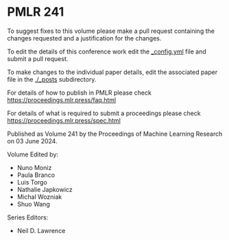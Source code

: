 # PMLR 241

To suggest fixes to this volume please make a pull request containing the changes requested and a justification for the changes.

To edit the details of this conference work edit the [_config.yml](./_config.yml) file and submit a pull request.

To make changes to the individual paper details, edit the associated paper file in the [./_posts](./_posts) subdirectory.

For details of how to publish in PMLR please check https://proceedings.mlr.press/faq.html

For details of what is required to submit a proceedings please check https://proceedings.mlr.press/spec.html



Published as Volume 241 by the Proceedings of Machine Learning Research on 03 June 2024.

Volume Edited by:
  * Nuno Moniz
  * Paula Branco
  * Luis Torgo
  * Nathalie Japkowicz
  * Michal Wozniak
  * Shuo Wang

Series Editors:
  * Neil D. Lawrence
